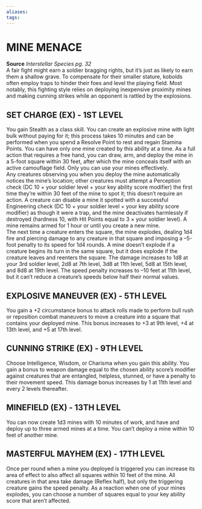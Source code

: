 ```yaml
---
aliases: 
tags: 
---
```

# MINE MENACE
**Source** _Interstellar Species pg. 32_  
A fair fight might earn a soldier bragging rights, but it’s just as likely to earn them a shallow grave. To compensate for their smaller stature, kobolds often employ traps to hinder their foes and level the playing field. Most notably, this fighting style relies on deploying inexpensive proximity mines and making cunning strikes while an opponent is rattled by the explosions.

## SET CHARGE (EX) - 1ST LEVEL

You gain Stealth as a class skill. You can create an explosive mine with light bulk without paying for it; this process takes 10 minutes and can be performed when you spend a Resolve Point to rest and regain Stamina Points. You can have only one mine created by this ability at a time. As a full action that requires a free hand, you can draw, arm, and deploy the mine in a 5-foot square within 30 feet, after which the mine conceals itself with an active camouflage field. Only you can use your mines effectively.  
Any creatures observing you when you deploy the mine automatically notices the mine’s location; other creatures must attempt a Perception check (DC 10 + your soldier level + your key ability score modifier) the first time they’re within 30 feet of the mine to spot it; this doesn’t require an action. A creature can disable a mine it spotted with a successful Engineering check (DC 10 + your soldier level + your key ability score modifier) as though it were a trap, and the mine deactivates harmlessly if destroyed (hardness 10, with Hit Points equal to 3 × your soldier level). A mine remains armed for 1 hour or until you create a new mine.  
The next time a creature enters the square, the mine explodes, dealing 1d4 fire and piercing damage to any creature in that square and imposing a –5-foot penalty to its speed for 1d4 rounds. A mine doesn’t explode if a creature begins its turn in the same square, but it does explode if the creature leaves and reenters the square. The damage increases to 1d8 at your 3rd soldier level, 2d8 at 7th level, 3d8 at 11th level, 5d8 at 15th level, and 8d8 at 19th level. The speed penalty increases to –10 feet at 11th level, but it can’t reduce a creature’s speeds below half their normal values.  

## EXPLOSIVE MANEUVER (EX) - 5TH LEVEL

You gain a +2 circumstance bonus to attack rolls made to perform bull rush or reposition combat maneuvers to move a creature into a square that contains your deployed mine. This bonus increases to +3 at 9th level, +4 at 13th level, and +5 at 17th level.  

## CUNNING STRIKE (EX) - 9TH LEVEL

Choose Intelligence, Wisdom, or Charisma when you gain this ability. You gain a bonus to weapon damage equal to the chosen ability score’s modifier against creatures that are entangled, helpless, stunned, or have a penalty to their movement speed. This damage bonus increases by 1 at 11th level and every 2 levels thereafter.  

## MINEFIELD (EX) - 13TH LEVEL

You can now create 1d3 mines with 10 minutes of work, and have and deploy up to three armed mines at a time. You can’t deploy a mine within 10 feet of another mine.  

## MASTERFUL MAYHEM (EX) - 17TH LEVEL

Once per round when a mine you deployed is triggered you can increase its area of effect to also affect all squares within 10 feet of the mine. All creatures in that area take damage (Reflex half), but only the triggering creature gains the speed penalty. As a reaction when one of your mines explodes, you can choose a number of squares equal to your key ability score that aren’t affected.
